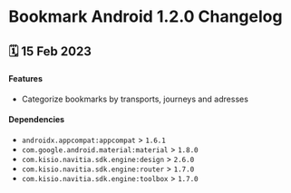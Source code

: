 # Bookmark Android 1.2.0 Changelog

<h2>🗓 15 Feb 2023</h2>

#### Features
- Categorize bookmarks by transports, journeys and adresses

#### Dependencies
- `androidx.appcompat:appcompat` > `1.6.1`
- `com.google.android.material:material` > `1.8.0`
- `com.kisio.navitia.sdk.engine:design` > `2.6.0`
- `com.kisio.navitia.sdk.engine:router` > `1.7.0`
- `com.kisio.navitia.sdk.engine:toolbox` > `1.7.0`